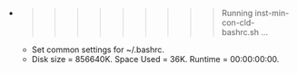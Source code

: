 * >>>>>>>>> Running inst-min-con-cld-bashrc.sh ...
  * Set common settings for ~/.bashrc.
  * Disk size = 856640K. Space Used = 36K. Runtime = 00:00:00:00.
